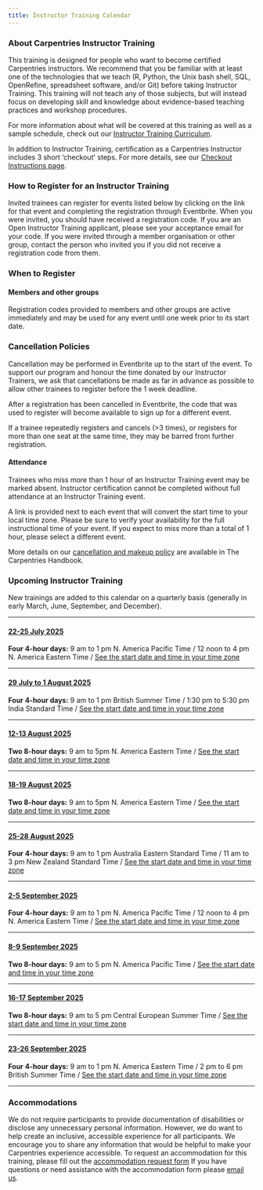 ```yaml
---
title: Instructor Training Calendar
---
```


### About Carpentries Instructor Training

This training is designed for people who want to become certified Carpentries instructors. We recommend that you be familiar with at least one of the technologies that we teach (R, Python, the Unix bash shell, SQL, OpenRefine, spreadsheet software, and/or Git) before taking Instructor Training. This training will not teach any of those subjects, but will instead focus on developing skill and knowledge about evidence-based teaching practices and workshop procedures.

For more information about what will be covered at this training as well as a sample schedule, check out our [Instructor Training Curriculum](https://carpentries.github.io/instructor-training/).

In addition to Instructor Training, certification as a Carpentries Instructor includes 3 short ‘checkout' steps. For more details, see our [Checkout Instructions page](https://carpentries.github.io/instructor-training/checkout).

### How to Register for an Instructor Training

Invited trainees can register for events listed below by clicking on the link for that event and completing the registration through Eventbrite. When you were invited, you should have received a registration code. If you are an Open Instructor Training applicant, please see your acceptance email for your code. If you were invited through a member organisation or other group, contact the person who invited you if you did not receive a registration code from them.

### When to Register

#### Members and other groups

Registration codes provided to members and other groups are active immediately and may be used for any event until one week prior to its start date.

### Cancellation Policies

Cancellation may be performed in Eventbrite up to the start of the event. To support our program and honour the time donated by our Instructor Trainers, we ask that cancellations be made as far in advance as possible to allow other trainees to register before the 1 week deadline.

After a registration has been cancelled in Eventbrite, the code that was used to register will become available to sign up for a different event.

If a trainee repeatedly registers and cancels (>3 times), or registers for more than one seat at the same time, they may be barred from further registration.

#### Attendance

Trainees who miss more than 1 hour of an Instructor Training event may be marked absent. Instructor certification cannot be completed without full attendance at an Instructor Training event.

A link is provided next to each event that will convert the start time to your local time zone. Please be sure to verify your availability for the full instructional time of your event. If you expect to miss more than a total of 1 hour, please select a different event.

More details on our [cancellation and makeup policy](https://docs.carpentries.org/handbooks/instructors.html#instructor-training-attendance-policy) are available in The Carpentries Handbook.

### Upcoming Instructor Training

New trainings are added to this calendar on a quarterly basis (generally in early March, June, September, and December).

<hr>

#### [22-25 July 2025](https://www.eventbrite.com/e/online-instructor-training-july-22-25-2025-tickets-1393238727539)
**Four 4-hour days:** 9 am to 1 pm N. America Pacific Time / 12 noon to 4 pm N. America Eastern Time / [See the start date and time in your time zone](https://www.timeanddate.com/worldclock/fixedtime.html?msg=Instructor+Training&iso=20250722T09&p1=137&ah=4)


<hr>


#### [29 July to 1 August 2025](https://www.eventbrite.com/e/online-instructor-training-29-july-1-august-2025-tickets-1389754576349)
**Four 4-hour days:** 9 am to 1 pm British Summer Time / 1:30 pm to 5:30 pm India Standard Time / [See the start date and time in your time zone](https://www.timeanddate.com/worldclock/fixedtime.html?msg=Instructor+Training&iso=20250729T09&p1=136&ah=4)

<hr>

#### [12-13 August 2025](https://www.eventbrite.com/e/online-instructor-training-12-13-august-2025-tickets-1389758698679)
**Two 8-hour days:** 9 am to 5pm N. America Eastern Time / [See the start date and time in your time zone](https://www.timeanddate.com/worldclock/fixedtime.html?msg=Instructor+Training&iso=20250812T09&p1=179&ah=8)

<hr>


#### [18-19 August 2025](https://www.eventbrite.com/e/online-instructor-training-august-18-19-2025-tickets-1393241987289)
**Two 8-hour days:** 9 am to 5pm N. America Eastern Time / [See the start date and time in your time zone](https://www.timeanddate.com/worldclock/fixedtime.html?msg=Instructor+Training&iso=20250818T09&p1=179&ah=8)

<hr>

#### [25-28 August 2025](https://www.eventbrite.com/e/online-instructor-training-25-28-august-2025-tickets-1389784365449?aff=oddtdtcreator)
**Four 4-hour days:** 9 am to 1 pm Australia Eastern Standard Time / 11 am to 3 pm New Zealand Standard Time / [See the start date and time in your time zone](https://www.timeanddate.com/worldclock/fixedtime.html?msg=Instructor+Training&iso=20250825T09&p1=240&ah=4)

<hr>

#### [2-5 September 2025](https://www.eventbrite.com/e/online-instructor-training-2-5-september-2025-tickets-1389787765619)
**Four 4-hour days:** 9 am to 1 pm N. America Pacific Time / 12 noon to 4 pm N. America Eastern Time / [See the start date and time in your time zone](https://www.timeanddate.com/worldclock/fixedtime.html?msg=Instructor+Training&iso=20250902T09&p1=137&ah=4)

<hr>

#### [8-9 September 2025](https://www.eventbrite.com/e/online-instructor-training-8-9-september-2025-tickets-1389797675259)
**Two 8-hour days:** 9 am to 5 pm N. America Pacific Time / [See the start date and time in your time zone](https://www.timeanddate.com/worldclock/fixedtime.html?msg=Instructor+Training&iso=20250908T09&p1=137&ah=8)

<hr>

#### [16-17 September 2025](https://www.eventbrite.com/e/online-instructor-training-16-17-september-2025-tickets-1389800604019)
**Two 8-hour days:** 9 am to 5 pm Central European Summer Time / [See the start date and time in your time zone](https://www.timeanddate.com/worldclock/fixedtime.html?msg=Instructor+Training&iso=20250916T09&p1=195&ah=8)

<hr>

#### [23-26 September 2025](https://www.eventbrite.com/e/online-instructor-training-23-26-september-2025-tickets-1389808387299?aff=oddtdtcreator)
**Four 4-hour days:** 9 am to 1 pm N. America Eastern Time / 2 pm to 6 pm British Summer Time / [See the start date and time in your time zone](https://www.timeanddate.com/worldclock/fixedtime.html?msg=Instructor+Training&iso=20250923T09&p1=179&ah=4)

<hr>































### Accommodations

We do not require participants to provide documentation of disabilities or disclose any unnecessary personal information. 
However, we do want to help create an inclusive, accessible experience for all participants. 
We encourage you to share any information that would be helpful to make your Carpentries experience accessible. 
To request an accommodation for this training, please fill out the [accommodation request form](https://carpentries.typeform.com/to/B2OSYaD0)
If you have questions or need assistance with the accommodation form please [email us](mailto:instructor.training@carpentries.org).
